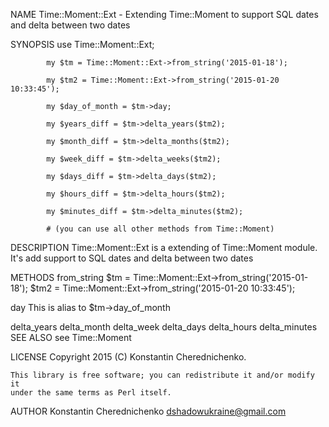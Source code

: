 NAME
    Time::Moment::Ext - Extending Time::Moment to support SQL dates and
    delta between two dates

SYNOPSIS
            use Time::Moment::Ext;

            my $tm = Time::Moment::Ext->from_string('2015-01-18');
        
            my $tm2 = Time::Moment::Ext->from_string('2015-01-20 10:33:45');

            my $day_of_month = $tm->day;

            my $years_diff = $tm->delta_years($tm2);

            my $month_diff = $tm->delta_months($tm2);
        
            my $week_diff = $tm->delta_weeks($tm2);

            my $days_diff = $tm->delta_days($tm2);

            my $hours_diff = $tm->delta_hours($tm2);

            my $minutes_diff = $tm->delta_minutes($tm2);

            # (you can use all other methods from Time::Moment)

DESCRIPTION
    Time::Moment::Ext is a extending of Time::Moment module. It's add
    support to SQL dates and delta between two dates

METHODS
  from_string
            $tm = Time::Moment::Ext->from_string('2015-01-18');
            $tm2 = Time::Moment::Ext->from_string('2015-01-20 10:33:45');

  day
            This is alias to $tm->day_of_month

  delta_years
  delta_month
  delta_week
  delta_days
  delta_hours
  delta_minutes
SEE ALSO
    see Time::Moment

LICENSE
    Copyright 2015 (C) Konstantin Cherednichenko.

    This library is free software; you can redistribute it and/or modify it
    under the same terms as Perl itself.

AUTHOR
    Konstantin Cherednichenko <dshadowukraine@gmail.com>

